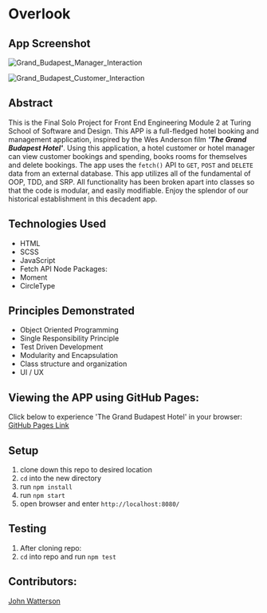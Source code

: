 # Overlook

## App Screenshot
![Grand_Budapest_Manager_Interaction](https://user-images.githubusercontent.com/49289426/79942194-80550a00-8423-11ea-91b1-47108427bf93.gif)


![Grand_Budapest_Customer_Interaction](https://user-images.githubusercontent.com/49289426/79942084-408e2280-8423-11ea-8b30-0f2d6223042d.gif)


## Abstract
This is the Final Solo Project for Front End Engineering Module 2 at Turing School of Software and Design. This APP is a full-fledged hotel booking and management application, inspired by the Wes Anderson film ___'The Grand Budapest Hotel'___. Using this application, a hotel customer or hotel manager can view customer bookings and spending, books rooms for themselves and delete bookings. The app uses the `fetch()` API to `GET`, `POST` and `DELETE` data from an external database. This app utilizes all of the fundamental of OOP, TDD, and SRP. All functionality has been broken apart into classes so that the code is modular, and easily modifiable. Enjoy the splendor of our historical establishment in this decadent app.

## Technologies Used
- HTML
- SCSS
- JavaScript
- Fetch API
Node Packages:
- Moment
- CircleType

## Principles Demonstrated
- Object Oriented Programming
- Single Responsibility Principle
- Test Driven Development
- Modularity and Encapsulation
- Class structure and organization
- UI / UX

## Viewing the APP using GitHub Pages:
Click below to experience 'The Grand Budapest Hotel' in your browser:
[GitHub Pages Link](https://infamouskeyduster.github.io/overlook-final-project/)

## Setup
1. clone down this repo to desired location
2. `cd` into the new directory
3. run `npm install`
4. run `npm start`
5. open browser and enter `http://localhost:8080/`

## Testing
1. After cloning repo:
2. `cd` into repo and run `npm test`

## Contributors:
[John Watterson](https://github.com/infamouskeyduster)
